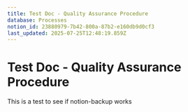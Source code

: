 ```yaml
---
title: Test Doc - Quality Assurance Procedure
database: Processes
notion_id: 23880979-7b42-800a-87b2-e160db9d0cf3
last_updated: 2025-07-25T12:48:19.859Z
---
```


# Test Doc - Quality Assurance Procedure


This is a test to see if notion-backup works


